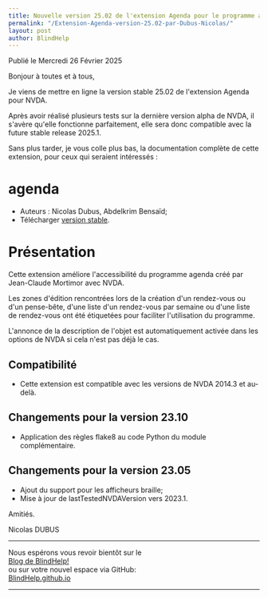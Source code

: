 ```yaml
---
title: Nouvelle version 25.02 de l'extension Agenda pour le programme agenda créé par Jean-Claude Mortimor avec NVDA, par Nicolas DUBUS
permalink: "/Extension-Agenda-version-25.02-par-Dubus-Nicolas/"
layout: post
author: BlindHelp
---
```


<footer>Publié le Mercredi 26 Février 2025</footer>


Bonjour à toutes et à tous, 


Je viens de mettre en ligne la version stable 25.02 de l'extension Agenda pour NVDA. 


Après avoir réalisé plusieurs tests sur la dernière version alpha de NVDA, il s'avère qu'elle fonctionne parfaitement, elle sera donc compatible avec la future stable release 2025.1. 


Sans plus tarder, je vous colle plus bas, la documentation complète de cette extension, pour ceux qui seraient intéressés :


# agenda

* Auteurs : Nicolas Dubus, Abdelkrim Bensaïd;
* Télécharger [version stable][1].


# Présentation #

Cette extension améliore l'accessibilité du programme agenda créé par Jean-Claude Mortimor avec NVDA.

Les zones d'édition rencontrées lors de la création d'un rendez-vous ou d'un pense-bête, d'une liste d'un rendez-vous par semaine ou d'une liste de rendez-vous ont été étiquetées pour faciliter l'utilisation du programme.

L'annonce de la description de l'objet est automatiquement activée dans les options de NVDA si cela n'est pas déjà le cas.

## Compatibilité ##

* Cette extension est compatible avec les versions de NVDA 2014.3 et au-delà.

## Changements pour la version 23.10 ##

* Application des règles flake8 au code Python du module complémentaire.

## Changements pour la version 23.05 ##

* Ajout du support pour les afficheurs braille;
* Mise à jour de lastTestedNVDAVersion vers 2023.1.


[1]: https://github.com/ndubus/agenda/releases/download/v23.05/agenda-23.05.nvda-addon

Amitiés.    

Nicolas DUBUS    

---

Nous espérons vous revoir bientôt sur le      
[Blog de BlindHelp!](http://blindhelp.blogspot.fr/)                    
ou sur  votre nouvel espace via GitHub:                     
[BlindHelp.github.io](https://blindhelp.github.io)                    

---